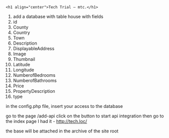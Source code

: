 <p align="center">
 
    <h1 align="center">Tech Trial – mtc.</h1>
    
</p>

1) add a database with table house
  with fields
1) id
2) County
3) Country
4) Town
5) Description
6) DisplayableAddress
7) Image
8) Thumbnail
9) Latitude
10) Longitude
11) NumberofBedrooms
12) NumberofBathrooms
13) Price
14) PropertyDescription
15) type

in the config.php file, insert your access to the database

go to the page /add-api click on the button to start api integration
then go to the index page I had it - http://tech.loc/

the base will be attached in the archive of the site root
